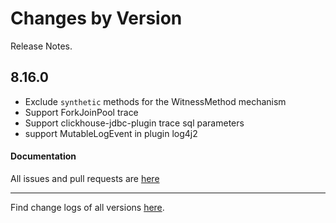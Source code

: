 Changes by Version
==================
Release Notes.

8.16.0
------------------

* Exclude `synthetic` methods for the WitnessMethod mechanism
* Support ForkJoinPool trace
* Support clickhouse-jdbc-plugin trace sql parameters
* support MutableLogEvent in plugin log4j2

#### Documentation


All issues and pull requests are [here](https://github.com/apache/skywalking/milestone/175?closed=1)

------------------
Find change logs of all versions [here](changes).
